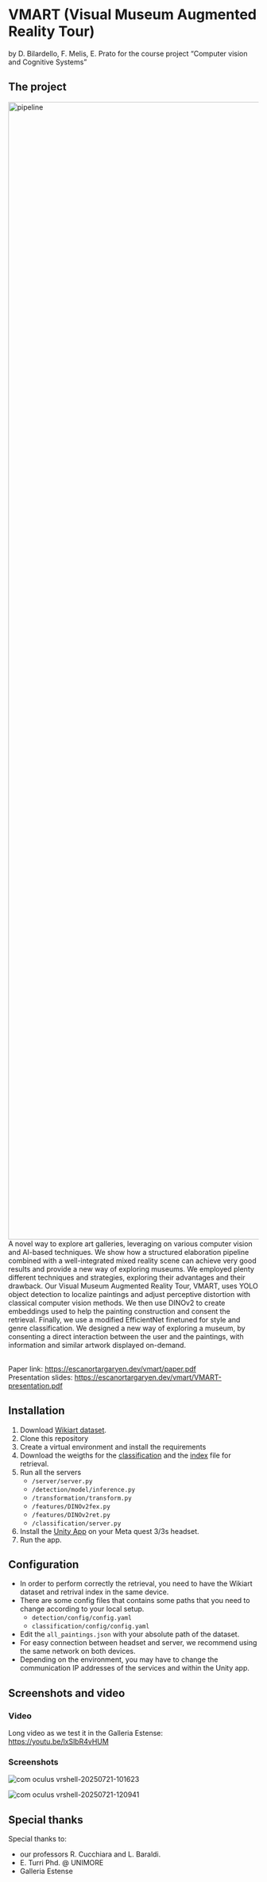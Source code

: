 # VMART (Visual Museum Augmented Reality Tour)
by D. Bilardello, F. Melis, E. Prato for the course project “Computer vision and Cognitive Systems”
## The project
<img width="3224" height="2290" alt="pipeline" src="https://github.com/user-attachments/assets/430049eb-4349-475b-80a8-e18a760bd992" />
A novel way to explore art galleries, leveraging on various computer vision and AI-based techniques. We show how a structured elaboration pipeline combined with a well-integrated mixed reality scene can achieve very good results and provide a new way of exploring museums. We employed plenty different techniques and strategies, exploring their advantages and their drawback. Our Visual Museum Augmented Reality Tour, VMART, uses YOLO object detection to localize paintings and adjust perceptive distortion with classical computer vision methods. We then use DINOv2 to create embeddings used to help the painting construction and consent the retrieval. Finally, we use a modified EfficientNet finetuned for style and genre classification. We designed a new way of exploring a museum, by consenting a direct interaction between the user and the paintings, with information and similar artwork displayed on-demand.
<br><br>

Paper link: https://escanortargaryen.dev/vmart/paper.pdf
<br>
Presentation slides: https://escanortargaryen.dev/vmart/VMART-presentation.pdf

## Installation
1. Download [Wikiart dataset](https://archive.org/details/wikiart-dataset).
2. Clone this repository
3. Create a virtual environment and install the requirements
4. Download the weigths for the [classification](https://escanortargaryen.dev/vmart/efficientnet-weights/) and the [index](https://escanortargaryen.dev/vmart/index/) file for retrieval.
5. Run all the servers
   - `/server/server.py`
   - `/detection/model/inference.py`
   - `/transformation/transform.py`
   - `/features/DINOv2fex.py`
   - `/features/DINOv2ret.py`
   - `/classification/server.py`
6. Install the [Unity App](https://github.com/cvcs-vmart/Unity-app) on your Meta quest 3/3s headset.
7. Run the app.

## Configuration
- In order to perform correctly the retrieval, you need to have the Wikiart dataset and retrival index in the same device.
- There are some config files that contains some paths that you need to change according to your local setup.
   - `detection/config/config.yaml`
   - `classification/config/config.yaml`
- Edit the `all_paintings.json` with your absolute path of the dataset.
- For easy connection between headset and server, we recommend using the same network on both devices.
- Depending on the environment, you may have to change the communication IP addresses of the services and within the Unity app.

## Screenshots and video
### Video
Long video as we test it in the Galleria Estense: https://youtu.be/lxSlbR4vHUM
### Screenshots

![com oculus vrshell-20250721-101623](https://github.com/user-attachments/assets/0bb97e15-c6e1-42ff-8041-42596487557f)

![com oculus vrshell-20250721-120941](https://github.com/user-attachments/assets/bc087a05-cc13-4ded-a7bf-ef40f43d8d2a)

## Special thanks
Special thanks to:
- our professors R. Cucchiara and L. Baraldi.
- E. Turri Phd. @ UNIMORE
- Galleria Estense
